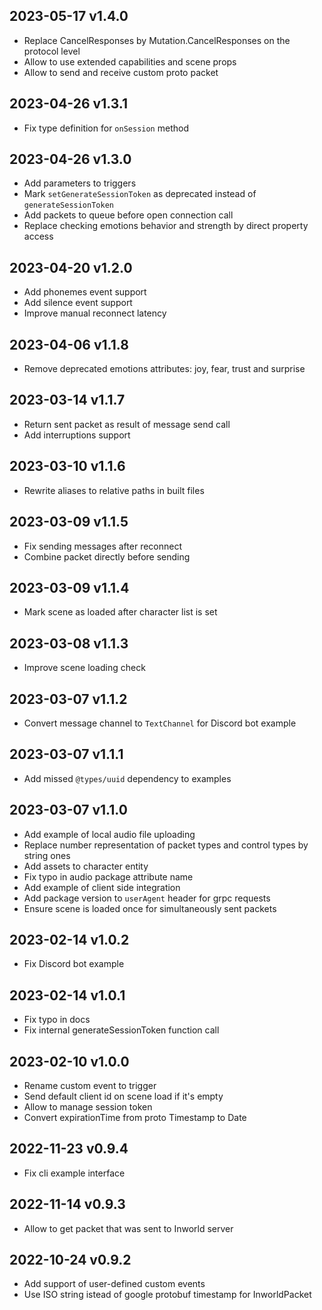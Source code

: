 ## 2023-05-17 v1.4.0
* Replace CancelResponses by Mutation.CancelResponses on the protocol level
* Allow to use extended capabilities and scene props
* Allow to send and receive custom proto packet

## 2023-04-26 v1.3.1
* Fix type definition for `onSession` method

## 2023-04-26 v1.3.0

* Add parameters to triggers
* Mark `setGenerateSessionToken` as deprecated instead of `generateSessionToken` 
* Add packets to queue before open connection call
* Replace checking emotions behavior and strength by direct property access

## 2023-04-20 v1.2.0

* Add phonemes event support
* Add silence event support
* Improve manual reconnect latency

## 2023-04-06 v1.1.8

* Remove deprecated emotions attributes: joy, fear, trust and surprise

## 2023-03-14 v1.1.7

* Return sent packet as result of message send call
* Add interruptions support

## 2023-03-10 v1.1.6

* Rewrite aliases to relative paths in built files

## 2023-03-09 v1.1.5

* Fix sending messages after reconnect
* Combine packet directly before sending

## 2023-03-09 v1.1.4

* Mark scene as loaded after character list is set

## 2023-03-08 v1.1.3

* Improve scene loading check

## 2023-03-07 v1.1.2

* Convert message channel to `TextChannel` for Discord bot example

## 2023-03-07 v1.1.1

* Add missed `@types/uuid` dependency to examples

## 2023-03-07 v1.1.0

* Add example of local audio file uploading
* Replace number representation of packet types and control types by string ones
* Add assets to character entity
* Fix typo in audio package attribute name
* Add example of client side integration
* Add package version to `userAgent` header for grpc requests
* Ensure scene is loaded once for simultaneously sent packets

## 2023-02-14 v1.0.2

* Fix Discord bot example

## 2023-02-14 v1.0.1

* Fix typo in docs
* Fix internal generateSessionToken function call

## 2023-02-10 v1.0.0

* Rename custom event to trigger
* Send default client id on scene load if it's empty
* Allow to manage session token
* Convert expirationTime from proto Timestamp to Date

## 2022-11-23 v0.9.4

* Fix cli example interface

## 2022-11-14 v0.9.3

* Allow to get packet that was sent to Inworld server

## 2022-10-24 v0.9.2

* Add support of user-defined custom events
* Use ISO string istead of google protobuf timestamp for InworldPacket
